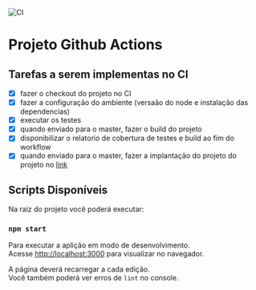 ![CI](https://github.com/erikalopes/engenharia-sofware2/workflows/CI/badge.svg?branch=main)

# Projeto Github Actions

## Tarefas a serem implementas no CI

- [x] fazer o checkout do projeto no CI
- [x] fazer a configuração do ambiente (versaão do node e instalação das dependencias)
- [x] executar os testes
- [x] quando enviado para o master, fazer o build do projeto
- [x] disponibilizar o relatorio de cobertura de testes e build ao fim do workflow
- [x] quando enviado para o master, fazer a implantação do projeto do projeto no [link](http://ci-erikalopes-es.surge.sh/)

## Scripts Disponíveis

Na raiz do projeto você poderá executar:

### `npm start`

Para executar a aplição em modo de desenvolvimento.\
Acesse [http://localhost:3000](http://localhost:3000) para visualizar no navegador.

A página deverá recarregar a cada edição.\
Você também poderá ver erros de `lint` no console.

